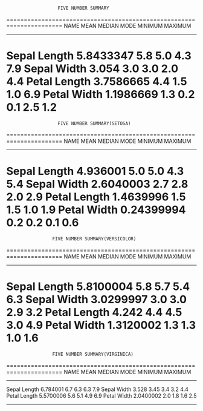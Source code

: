                        FIVE NUMBER SUMMARY
======================================================================
NAME            MEAN       MEDIAN       MODE      MINIMUM      MAXIMUM
______________________________________________________________________
Sepal Length  5.8433347      5.8        5.0         4.3           7.9
Sepal Width   3.054          3.0        3.0         2.0           4.4
Petal Length  3.7586665      4.4        1.5         1.0           6.9
Petal Width   1.1986669      1.3        0.2         0.1           2.5
1.2
======================================================================
                       FIVE NUMBER SUMMARY(SETOSA)
======================================================================
NAME            MEAN       MEDIAN       MODE      MINIMUM      MAXIMUM
______________________________________________________________________
Sepal Length  4.936001      5.0        5.0         4.3           5.4
Sepal Width   2.6040003     2.7        2.8         2.0           2.9
Petal Length  1.4639996     1.5        1.5         1.0           1.9
Petal Width   0.24399994    0.2        0.2         0.1           0.6
======================================================================
                     FIVE NUMBER SUMMARY(VERSICOLOR)
======================================================================
NAME            MEAN       MEDIAN       MODE      MINIMUM      MAXIMUM
______________________________________________________________________
Sepal Length  5.8100004      5.8        5.7         5.4           6.3
Sepal Width   3.0299997       3.0        3.0         2.9           3.2
Petal Length  4.242          4.4        4.5         3.0           4.9
Petal Width   1.3120002     1.3        1.3         1.0           1.6
======================================================================
                     FIVE NUMBER SUMMARY(VIRGINICA)
======================================================================
NAME            MEAN       MEDIAN       MODE      MINIMUM      MAXIMUM
______________________________________________________________________
Sepal Length  6.784001      6.7        6.3         6.3           7.9
Sepal Width   3.528         3.45       3.4         3.2           4.4
Petal Length  5.5700006     5.6        5.1         4.9           6.9
Petal Width   2.0400002     2.0        1.8         1.6           2.5
_______________________________________________________________________
